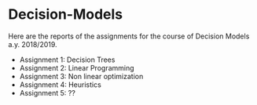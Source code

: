 # Decision-Models

Here are the reports of the assignments for 
the course of Decision Models a.y. 2018/2019.

- Assignment 1: Decision Trees
- Assignment 2: Linear Programming
- Assignment 3: Non linear optimization
- Assignment 4: Heuristics
- Assignment 5: ??
